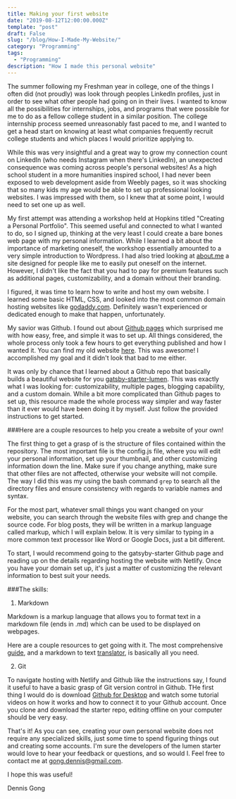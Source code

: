 ```yaml
---
title: Making your first website
date: "2019-08-12T12:00:00.000Z"
template: "post"
draft: False
slug: "/blog/How-I-Made-My-Website/"
category: "Programming"
tags:
  - "Programming"
description: "How I made this personal website"
---
```


The summer following my Freshman year in college, one of the things I often did (not proudly) was look through peoples LinkedIn profiles, just in order to see what other people had going on in their lives. I wanted to know all the possibilities for internships, jobs, and programs that were possible for me to do as a fellow college student in a similar position. The college internship process seemed unreasonably fast paced to me, and I wanted to get a head start on knowing at least what companies frequently recruit college students and which places I would prioritize applying to.

While this was very insightful and a great way to grow my connection count on LinkedIn (who needs Instagram when there's LinkedIn), an unexpected consequence was coming across people's personal websites! As a high school student in a more humanities inspired school, I had never been exposed to web development aside from Weebly pages, so it was shocking that so many kids my age would be able to set up professional looking websites. I was impressed with them, so I knew that at some point, I would need to set one up as well.

My first attempt was attending a workshop held at Hopkins titled "Creating a Personal Portfolio". This seemed useful and connected to what I wanted to do, so I signed up, thinking at the very least I could create a bare bones web page with my personal information. While I learned a bit about the importance of marketing oneself, the workshop essentially amounted to a very simple introduction to Wordpress. I had also tried looking at [about.me](about.me) a site designed for people like me to easily put oneself on the internet. However, I didn't like the fact that you had to pay for premium features such as additional pages, customizability, and a domain without their branding.

I figured, it was time to learn how to write and host my own website. I learned some basic HTML, CSS, and looked into the most common domain hosting websites like [godaddy.com](godaddy.com). Definitely wasn't experienced or dedicated enough to make that happen, unfortunately.

My savior was Github. I found out about [Github pages](https://pages.github.com/) which surprised me with how easy, free, and simple it was to set up. All things considered, the whole process only took a few hours to get everything published and how I wanted it. You can find my old website [here](https://gong-dennis.github.io/). This was awesome! I accomplished my goal and it didn't look that bad to me either.

It was only by chance that I learned about a Github repo that basically builds a beautiful website for you [gatsby-starter-lumen](https://github.com/alxshelepenok/gatsby-starter-lumen). This was exactly what I was looking for: customizability, multiple pages, blogging capability, and a custom domain. While a bit more complicated than Github pages to set up, this resource made the whole process way simpler and way faster than it ever would have been doing it by myself. Just follow the provided instructions to get started.

###Here are a couple resources to help you create a website of your own!

The first thing to get a grasp of is the structure of files contained within the repository. The most important file is the config.js file, where you will edit your personal information, set up your thumbnail, and other customizing information down the line. Make sure if you change anything, make sure that other files are not affected, otherwise your website will not compile. The way I did this was my using the bash command `grep` to search all the directory files and ensure consistency with regards to variable names and syntax.

For the most part, whatever small things you want changed on your website, you can search through the website files with grep and change the source code. For blog posts, they will be written in a markup language called markup, which I will explain below. It is very similar to typing in a more common text processor like Word or Google Docs, just a bit different.

To start, I would recommend going to the gatsyby-starter Github page and reading up on the details regarding hosting the website with Netlify. Once you have your domain set up, it's just a matter of customizing the relevant information to best suit your needs.

###The skills:

1. Markdown

Markdown is a markup language that allows you to format text in a markdown file (ends in .md) which can be used to be displayed
on webpages.

Here are a couple resources to get going with it. The most comprehensive [guide](https://www.markdownguide.org/getting-started), and a markdown to text [translator](https://dillinger.io/), is basically all you need.

2. Git

To navigate hosting with Netlify and Github like the instructions say, I found it useful to have a basic grasp of Git version control in Github. THe first thing I would do is download [Github for Desktop](https://desktop.github.com/) and watch some tutorial videos on how it works and how to connect it to your Github account. Once you clone and download the starter repo, editing offline on your computer should be very easy.

That's it! As you can see, creating your own personal website does not require any specialized skills, just some time to spend figuring things out and creating some accounts. I'm sure the developers of the lumen starter would love to hear your feedback or questions, and so would I. Feel free to contact me at <gong.dennis@gmail.com>.

I hope this was useful!

Dennis Gong
